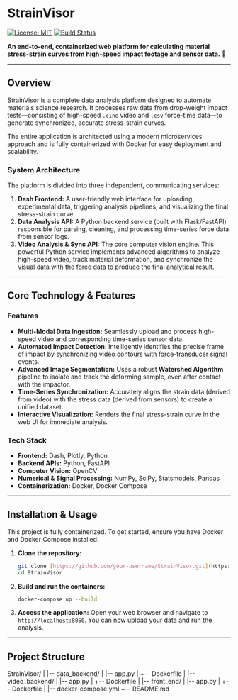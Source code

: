 # StrainVisor

[![License: MIT](https://img.shields.io/badge/License-MIT-yellow.svg)](https://opensource.org/licenses/MIT)
[![Build Status](https://img.shields.io/badge/build-passing-brightgreen.svg)](https://github.com/your-username/StrainVisor)

**An end-to-end, containerized web platform for calculating material stress-strain curves from high-speed impact footage and sensor data.** 🔬

---

## Overview

StrainVisor is a complete data analysis platform designed to automate materials science research. It processes raw data from drop-weight impact tests—consisting of high-speed `.cine` video and `.csv` force-time data—to generate synchronized, accurate stress-strain curves.

The entire application is architected using a modern microservices approach and is fully containerized with Docker for easy deployment and scalability.

### System Architecture

The platform is divided into three independent, communicating services:



1.  **Dash Frontend:** A user-friendly web interface for uploading experimental data, triggering analysis pipelines, and visualizing the final stress-strain curve.
2.  **Data Analysis API:** A Python backend service (built with Flask/FastAPI) responsible for parsing, cleaning, and processing time-series force data from sensor logs.
3.  **Video Analysis & Sync API:** The core computer vision engine. This powerful Python service implements advanced algorithms to analyze high-speed video, track material deformation, and synchronize the visual data with the force data to produce the final analytical result.

---

## Core Technology & Features

### Features

* **Multi-Modal Data Ingestion:** Seamlessly upload and process high-speed video and corresponding time-series sensor data.
* **Automated Impact Detection:** Intelligently identifies the precise frame of impact by synchronizing video contours with force-transducer signal events.
* **Advanced Image Segmentation:** Uses a robust **Watershed Algorithm** pipeline to isolate and track the deforming sample, even after contact with the impactor.
* **Time-Series Synchronization:** Accurately aligns the strain data (derived from video) with the stress data (derived from sensors) to create a unified dataset.
* **Interactive Visualization:** Renders the final stress-strain curve in the web UI for immediate analysis.

### Tech Stack

* **Frontend:** Dash, Plotly, Python
* **Backend APIs:** Python, FastAPI
* **Computer Vision:** OpenCV
* **Numerical & Signal Processing:** NumPy, SciPy, Statsmodels, Pandas
* **Containerization:** Docker, Docker Compose

---

## Installation & Usage

This project is fully containerized. To get started, ensure you have Docker and Docker Compose installed.

1.  **Clone the repository:**
    ```bash
    git clone [https://github.com/your-username/StrainVisor.git](https://github.com/your-username/StrainVisor.git)
    cd StrainVisor
    ```

2.  **Build and run the containers:**
    ```bash
    docker-compose up --build
    ```

3.  **Access the application:**
    Open your web browser and navigate to `http://localhost:8050`. You can now upload your data and run the analysis.

---

## Project Structure

StrainVisor/
|
|-- data_backend/
|   |-- app.py
|   +-- Dockerfile
|
|-- video_backend/
|   |-- app.py
|   +-- Dockerfile
|
|-- front_end/
|   |-- app.py
|   +-- Dockerfile
|
|-- docker-compose.yml
+-- README.md
